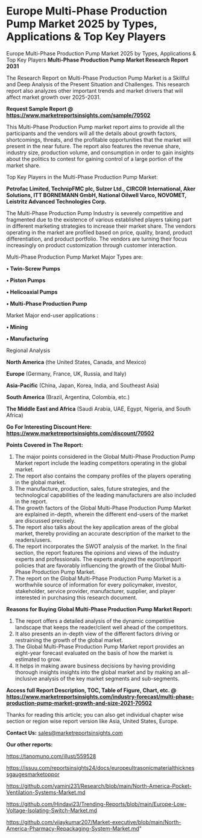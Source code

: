 # Europe Multi-Phase Production Pump Market 2025 by Types, Applications & Top Key Players
Europe Multi-Phase Production Pump Market 2025 by Types, Applications & Top Key Players
<strong>Multi-Phase Production Pump Market Research Report 2031</strong>

The Research Report on Multi-Phase Production Pump Market is a Skillful and Deep Analysis of the Present Situation and Challenges. This research report also analyzes other important trends and market drivers that will affect market growth over 2025-2031.

<strong>Request Sample Report @ <a href=https://www.marketreportsinsights.com/sample/70502>https://www.marketreportsinsights.com/sample/70502</a></strong>

This Multi-Phase Production Pump market report aims to provide all the participants and the vendors will all the details about growth factors, shortcomings, threats, and the profitable opportunities that the market will present in the near future. The report also features the revenue share, industry size, production volume, and consumption in order to gain insights about the politics to contest for gaining control of a large portion of the market share.

Top Key Players in the Multi-Phase Production Pump Market:

<strong>Petrofac Limited, TechnipFMC plc, Sulzer Ltd., CIRCOR International, Aker Solutions, ITT BORNEMANN GmbH, National Oilwell Varco, NOVOMET, Leistritz Advanced Technologies Corp.</strong>

The Multi-Phase Production Pump Industry is severely competitive and fragmented due to the existence of various established players taking part in different marketing strategies to increase their market share. The vendors operating in the market are profiled based on price, quality, brand, product differentiation, and product portfolio. The vendors are turning their focus increasingly on product customization through customer interaction.

Multi-Phase Production Pump Market Major Types are:

<strong>• Twin-Screw Pumps

• Piston Pumps

• Helicoaxial Pumps

• Multi-Phase Production Pump</strong>

Market Major end-user applications :

<strong>• Mining

• Manufacturing</strong>

Regional Analysis

</u><strong><b>North America</b></strong> (the United States, Canada, and Mexico)

<strong><b>Europe </b></strong>(Germany, France, UK, Russia, and Italy)

<strong><b>Asia-Pacific</b></strong> (China, Japan, Korea, India, and Southeast Asia)

<strong><b>South America</b></strong> (Brazil, Argentina, Colombia, etc.)

<strong><b>The Middle East and Africa</b></strong> (Saudi Arabia, UAE, Egypt, Nigeria, and South Africa)

<strong>Go For Interesting Discount Here: <a href=https://www.marketreportsinsights.com/discount/70502>https://www.marketreportsinsights.com/discount/70502</a></strong>

<strong>Points Covered in The Report:</strong>
<ol>
  <li>The major points considered in the Global Multi-Phase Production Pump Market report include the leading competitors operating in the global market.</li>
  <li>The report also contains the company profiles of the players operating in the global market.</li>
  <li>The manufacture, production, sales, future strategies, and the technological capabilities of the leading manufacturers are also included in the report.</li>
  <li>The growth factors of the Global Multi-Phase Production Pump Market are explained in-depth, wherein the different end-users of the market are discussed precisely.</li>
  <li>The report also talks about the key application areas of the global market, thereby providing an accurate description of the market to the readers/users.</li>
  <li>The report incorporates the SWOT analysis of the market. In the final section, the report features the opinions and views of the industry experts and professionals. The experts analyzed the export/import policies that are favorably influencing the growth of the Global Multi-Phase Production Pump Market.</li>
  <li>The report on the Global Multi-Phase Production Pump Market is a worthwhile source of information for every policymaker, investor, stakeholder, service provider, manufacturer, supplier, and player interested in purchasing this research document.</li>
</ol>
<strong>Reasons for Buying Global Multi-Phase Production Pump Market Report:</strong>

<ol>
  <li>The report offers a detailed analysis of the dynamic competitive landscape that keeps the reader/client well ahead of the competitors.</li>
  <li>It also presents an in-depth view of the different factors driving or restraining the growth of the global market.</li>
  <li>The Global Multi-Phase Production Pump Market report provides an eight-year forecast evaluated on the basis of how the market is estimated to grow.</li>
  <li>It helps in making aware business decisions by having providing thorough insights insights into the global market and by making an all-inclusive analysis of the key market segments and sub-segments.</li>
</ol>
<strong>Access full Report Description, TOC, Table of Figure, Chart, etc. @ <a href=https://www.marketreportsinsights.com/industry-forecast/multi-phase-production-pump-market-growth-and-size-2021-70502>https://www.marketreportsinsights.com/industry-forecast/multi-phase-production-pump-market-growth-and-size-2021-70502</a></strong>


Thanks for reading this article; you can also get individual chapter wise section or region wise report version like Asia, United States, Europe.

<strong>Contact Us:</strong>
sales@marketreportsinsights.com

<strong>Our other reports:</strong>

<a href=https://tanomuno.com/illust/559528>https://tanomuno.com/illust/559528</a>

<a href=https://issuu.com/reportsinsights24/docs/europeultrasonicmaterialthicknessgaugesmarketoppor>https://issuu.com/reportsinsights24/docs/europeultrasonicmaterialthicknessgaugesmarketoppor</a>

<a href=https://github.com/yamini231/Research/blob/main/North-America-Pocket-Ventilation-Systems-Market.md>https://github.com/yamini231/Research/blob/main/North-America-Pocket-Ventilation-Systems-Market.md</a>

<a href=https://github.com/Hindavi23/Trending-Reports/blob/main/Europe-Low-Voltage-Isolating-Switch-Market.md>https://github.com/Hindavi23/Trending-Reports/blob/main/Europe-Low-Voltage-Isolating-Switch-Market.md</a>

<a href=https://github.com/vijaykumar207/Market-executive/blob/main/North-America-Pharmacy-Repackaging-System-Market.md>https://github.com/vijaykumar207/Market-executive/blob/main/North-America-Pharmacy-Repackaging-System-Market.md</a>"
